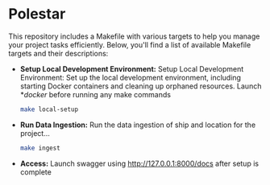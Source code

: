 # Polestar

This repository includes a Makefile with various targets to help you manage your project tasks efficiently. Below, you'll find a list of available Makefile targets and their descriptions:

- **Setup Local Development Environment:** Setup Local Development Environment: Set up the local development environment, including starting Docker containers and cleaning up orphaned resources. Launch **docker* before running any make commands

  ```bash
  make local-setup
- **Run Data Ingestion:** Run the data ingestion of ship and location for the project...
  ```bash
  make ingest
- **Access:** Launch swagger using http://127.0.0.1:8000/docs after setup is complete
